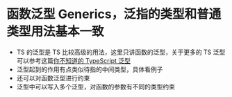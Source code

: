 # 函数泛型 Generics，泛指的类型和普通类型用法基本一致
* TS 的泛型是 TS 比较高级的用法，这里只讲函数的泛型，关于更多的 TS 泛型可以参考这篇[你不知道的 TypeScript 泛型](https://segmentfault.com/a/1190000022993503)
* 泛型起到的作用有点类似待指的中间类型，具体看例子
* 还可以对函数泛型进行约束
* 泛型中可以写入多个泛型，对函数的参数有不同的类型约束